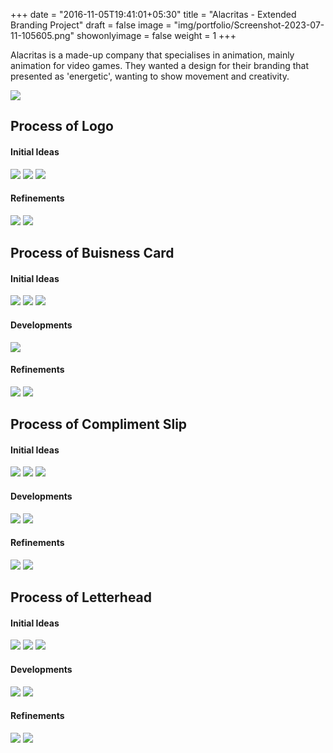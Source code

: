 +++
date = "2016-11-05T19:41:01+05:30"
title = "Alacritas - Extended Branding Project"
draft = false
image = "img/portfolio/Screenshot-2023-07-11-105605.png"
showonlyimage = false
weight = 1
+++

Alacritas is a made-up company that specialises in animation, mainly animation for video games. They wanted a design for their branding that presented as 'energetic', wanting to show movement and creativity.
<!--more-->

![](../../img/portfolio/Screenshot-2023-07-11-105605.png)

## Process of Logo
#### Initial Ideas
![](../../img/portfolio/AlacritasLogo-InitialIdeas1.png)
![](../../img/portfolio/AlacritasLogo-InitialIdeas2.png)
![](../../img/portfolio/AlacritasLogo-InitialIdeas3.png)
#### Refinements
![](../../img/portfolio/AlacritasLogo-Refinements1.png)
![](../../img/portfolio/AlacritasLogo-Refinements2.png)

## Process of Buisness Card
#### Initial Ideas
![](../../img/portfolio/AlacritasBusinessCards-InitialIdeas1.png)
![](../../img/portfolio/AlacritasBusinessCards-InitialIdeas2.png)
![](../../img/portfolio/AlacritasBusinessCards-InitialIdeas3.png)
#### Developments
![](../..//img/portfolio/AlacritasBusinessCards-Developments1.png)
#### Refinements
![](../../img/portfolio/AlacritasBusinessCards-Refinements1.png)
![](../../img/portfolio/AlacritasBusinessCards-Refinements2.png)

## Process of Compliment Slip
#### Initial Ideas
![](../../img/portfolio/AlacritasComplimentSlips-InitialIdeas1.png)
![](../../img/portfolio/AlacritasComplimentSlips-InitialIdeas2.png)
![](../../img/portfolio/AlacritasComplimentSlips-InitialIdeas3.png)
#### Developments
![](../../img/portfolio/AlacritasComplimentSlips-Developments1.png)
![](../../img/portfolio/AlacritasComplimentSlips-Developments2.png)
#### Refinements
![](../../img/portfolio/AlacritasComplimentSlips-Refinements1.png)
![](../../img/portfolio/AlacritasComplimentSlips-Refinements2.png)

## Process of Letterhead
#### Initial Ideas
![](../../img/portfolio/AlacritasLetterheads-InitialIdeas1.png)
![](../../img/portfolio/AlacritasLetterheads-InitialIdeas2.png)
![](../../img/portfolio/AlacritasLetterheads-InitialIdeas3.png)
#### Developments
![](../../img/portfolio/AlacritasLetterheads-Developments1.png)
![](../../img/portfolio/AlacritasLetterheads-Developments2.png)
#### Refinements
![](../../img/portfolio/AlacritasLetterheads-Refinements1.png)
![](../../img/portfolio/AlacritasLetterheads-Refinements2.png)